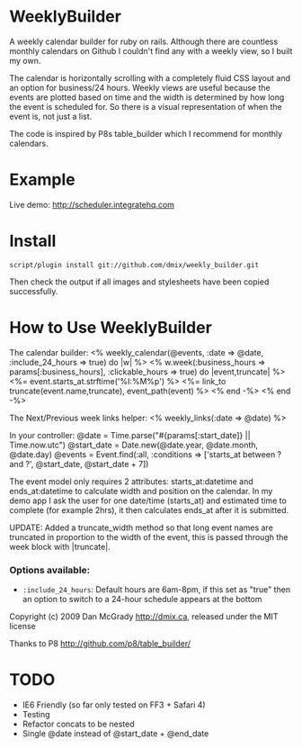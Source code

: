 WeeklyBuilder
==============

A weekly calendar builder for ruby on rails. Although there are countless monthly calendars on Github I couldn't find any with a weekly view, so I built my own.

The calendar is horizontally scrolling with a completely fluid CSS layout and an option for business/24 hours. Weekly views are useful because the events are plotted based on time and the width is determined by how long the event is scheduled for. So there is a visual representation of when the event is, not just a list.

The code is inspired by P8s table_builder which I recommend for monthly calendars.

Example
=======

Live demo: http://scheduler.integratehq.com

Install
=======

    script/plugin install git://github.com/dmix/weekly_builder.git 

Then check the output if all images and stylesheets have been copied successfully.

How to Use WeeklyBuilder
=======

The calendar builder:
    <%  weekly_calendar(@events, :date => @date, :include_24_hours => true) do |w|  %>
      <%  w.week(:business_hours => params[:business_hours], :clickable_hours => true) do |event,truncate|  %>
        <%=  event.starts_at.strftime('%I:%M%p')  %>
        <%=  link_to truncate(event.name,truncate), event_path(event)  %>
      <% end -%>
    <% end -%>

The Next/Previous week links helper:
    <%  weekly_links(:date => @date)  %>

In your controller:
    @date = Time.parse("#{params[:start_date]} || Time.now.utc")
    @start_date = Date.new(@date.year, @date.month, @date.day) 
    @events = Event.find(:all, :conditions => ['starts_at between ? and ?', @start_date, @start_date + 7])
  
The event model only requires 2 attributes: starts_at:datetime and ends_at:datetime to calculate width and position on the calendar. In my demo app I ask the user for one date/time (starts_at) and estimated time to complete (for example 2hrs), it then calculates ends_at after it is submitted.

UPDATE: Added a truncate_width method so that long event names are truncated in proportion to the width of the event, this is passed through the week block with |truncate|.

### Options available:

* `:include_24_hours`:
  Default hours are 6am-8pm, if this set as "true" then an option to switch to a 24-hour schedule appears at the bottom

Copyright (c) 2009 Dan McGrady http://dmix.ca, released under the MIT license

Thanks to P8 http://github.com/p8/table_builder/

TODO
=======
* IE6 Friendly (so far only tested on FF3 + Safari 4)
* Testing
* Refactor concats to be nested
* Single @date instead of @start_date + @end_date